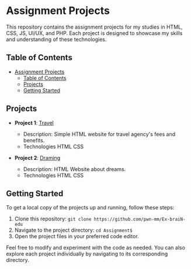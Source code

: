 # Assignment Projects

This repository contains the assignment projects for my studies in HTML, CSS, JS, UI/UX, and PHP. Each project is designed to showcase my skills and understanding of these technologies.

## Table of Contents

- [Assignment Projects](#assignment-projects)
  - [Table of Contents](#table-of-contents)
  - [Projects](#projects)
  - [Getting Started](#getting-started)

## Projects

- **Project 1**: [Travel](project1/)
  - Description: Simple HTML website for travel agency's fees and benefits.
  - Technologies HTML CSS

- **Project 2**: [Draming](project2/)
  - Description: HTML Website about dreams.
  - Technologies HTML CSS


## Getting Started

To get a local copy of the projects up and running, follow these steps:

1. Clone this repository: `git clone https://github.com/pwn-mm/Ex-braiN-edu`
2. Navigate to the project directory: `cd Assignment$`
3. Open the project files in your preferred code editor.

Feel free to modify and experiment with the code as needed. You can also explore each project individually by navigating to its corresponding directory.

